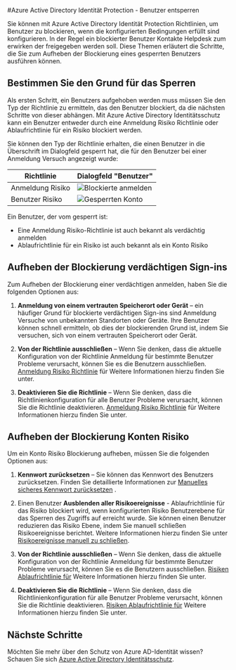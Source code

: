<properties
    pageTitle="Azure Active Directory Identität Protection - Benutzer entsperren | Microsoft Azure"
    description="Erfahren Sie, wie die Benutzer, die durch eine Schutzrichtlinie Azure Active Directory Identität blockiert wurden Blockierung aufheben."
    services="active-directory"
    keywords="Schutz der Azure-active Directory-Identität, Aufheben der Blockierung Benutzer"
    documentationCenter=""
    authors="markusvi"
    manager="femila"
    editor=""/>

<tags
    ms.service="active-directory"
    ms.workload="identity"
    ms.tgt_pltfrm="na"
    ms.devlang="na"
    ms.topic="article"
    ms.date="09/20/2016"
    ms.author="markvi"/>

#<a name="azure-active-directory-identity-protection---how-to-unblock-users"></a>Azure Active Directory Identität Protection - Benutzer entsperren

Sie können mit Azure Active Directory Identität Protection Richtlinien, um Benutzer zu blockieren, wenn die konfigurierten Bedingungen erfüllt sind konfigurieren. In der Regel ein blockierter Benutzer Kontakte Helpdesk zum erwirken der freigegeben werden soll. Diese Themen erläutert die Schritte, die Sie zum Aufheben der Blockierung eines gesperrten Benutzers ausführen können.


## <a name="determine-the-reason-for-blocking"></a>Bestimmen Sie den Grund für das Sperren

Als ersten Schritt, ein Benutzers aufgehoben werden muss müssen Sie den Typ der Richtlinie zu ermitteln, das den Benutzer blockiert, da die nächsten Schritte von dieser abhängen. Mit Azure Active Directory Identitätsschutz kann ein Benutzer entweder durch eine Anmeldung Risiko Richtlinie oder Ablaufrichtlinie für ein Risiko blockiert werden. 

Sie können den Typ der Richtlinie erhalten, die einen Benutzer in die Überschrift im Dialogfeld gesperrt hat, die für den Benutzer bei einer Anmeldung Versuch angezeigt wurde:

|Richtlinie | Dialogfeld "Benutzer"|
|--- | --- |
|Anmeldung Risiko | ![Blockierte anmelden](./media/active-directory-identityprotection-unblock-howto/02.png) |
|Benutzer Risiko | ![Gesperrten Konto](./media/active-directory-identityprotection-unblock-howto/104.png) |


Ein Benutzer, der vom gesperrt ist:

- Eine Anmeldung Risiko-Richtlinie ist auch bekannt als verdächtig anmelden
- Ablaufrichtlinie für ein Risiko ist auch bekannt als ein Konto Risiko

 
## <a name="unblocking-suspicious-sign-ins"></a>Aufheben der Blockierung verdächtigen Sign-ins

Zum Aufheben der Blockierung einer verdächtigen anmelden, haben Sie die folgenden Optionen aus:

1. **Anmeldung von einem vertrauten Speicherort oder Gerät** – ein häufiger Grund für blockierte verdächtigen Sign-ins sind Anmeldung Versuche von unbekannten Standorten oder Geräte. Ihre Benutzer können schnell ermitteln, ob dies der blockierenden Grund ist, indem Sie versuchen, sich von einem vertrauten Speicherort oder Gerät.


3. **Von der Richtlinie ausschließen** – Wenn Sie denken, dass die aktuelle Konfiguration von der Richtlinie Anmeldung für bestimmte Benutzer Probleme verursacht, können Sie es die Benutzern ausschließen. [Anmeldung Risiko Richtlinie](active-directory-identityprotection.md#sign-in-risk-policy) für Weitere Informationen hierzu finden Sie unter.
 
4. **Deaktivieren Sie die Richtlinie** – Wenn Sie denken, dass die Richtlinienkonfiguration für alle Benutzer Probleme verursacht, können Sie die Richtlinie deaktivieren. [Anmeldung Risiko Richtlinie](active-directory-identityprotection.md#sign-in-risk-policy) für Weitere Informationen hierzu finden Sie unter.


## <a name="unblocking-accounts-at-risk"></a>Aufheben der Blockierung Konten Risiko

Um ein Konto Risiko Blockierung aufheben, müssen Sie die folgenden Optionen aus:

1. **Kennwort zurücksetzen** – Sie können das Kennwort des Benutzers zurücksetzen. Finden Sie detaillierte Informationen zur [Manuelles sicheres Kennwort zurücksetzen](active-directory-identityprotection.md#manual-secure-password-reset) .

2. Einen Benutzer **Ausblenden aller Risikoereignisse** - Ablaufrichtlinie für das Risiko blockiert wird, wenn konfigurierten Risiko Benutzerebene für das Sperren des Zugriffs auf erreicht wurde. Sie können einen Benutzer reduzieren das Risiko Ebene, indem Sie manuell schließen Risikoereignisse berichtet. Weitere Informationen hierzu finden Sie unter [Risikoereignisse manuell zu schließen](active-directory-identityprotection.md#closing-risk-events-manually).

3. **Von der Richtlinie ausschließen** – Wenn Sie denken, dass die aktuelle Konfiguration von der Richtlinie Anmeldung für bestimmte Benutzer Probleme verursacht, können Sie es die Benutzern ausschließen. [Risiken Ablaufrichtlinie für](active-directory-identityprotection.md#user-risk-policy) Weitere Informationen hierzu finden Sie unter.
 
4. **Deaktivieren Sie die Richtlinie** – Wenn Sie denken, dass die Richtlinienkonfiguration für alle Benutzer Probleme verursacht, können Sie die Richtlinie deaktivieren. [Risiken Ablaufrichtlinie für](active-directory-identityprotection.md#user-risk-policy) Weitere Informationen hierzu finden Sie unter.




## <a name="next-steps"></a>Nächste Schritte

 Möchten Sie mehr über den Schutz von Azure AD-Identität wissen? Schauen Sie sich [Azure Active Directory Identitätsschutz](active-directory-identityprotection.md).
 

